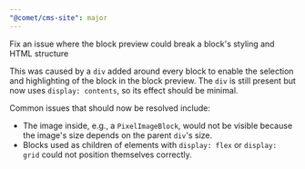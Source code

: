 ```yaml
---
"@comet/cms-site": major
---
```


Fix an issue where the block preview could break a block's styling and HTML structure

This was caused by a `div` added around every block to enable the selection and highlighting of the block in the block preview.
The `div` is still present but now uses `display: contents`, so its effect should be minimal.

Common issues that should now be resolved include:

-   The image inside, e.g., a `PixelImageBlock`, would not be visible because the image's size depends on the parent `div`'s size.
-   Blocks used as children of elements with `display: flex` or `display: grid` could not position themselves correctly.
